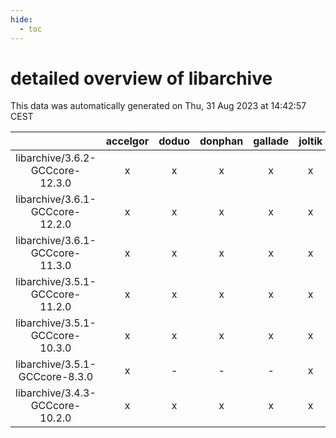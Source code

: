 ```yaml
---
hide:
  - toc
---
```


detailed overview of libarchive
===============================


This data was automatically generated on Thu, 31 Aug 2023 at 14:42:57 CEST  

| |accelgor|doduo|donphan|gallade|joltik|skitty|swalot|victini|
| :---: | :---: | :---: | :---: | :---: | :---: | :---: | :---: | :---: |
|libarchive/3.6.2-GCCcore-12.3.0|x|x|x|x|x|x|x|x|
|libarchive/3.6.1-GCCcore-12.2.0|x|x|x|x|x|x|x|x|
|libarchive/3.6.1-GCCcore-11.3.0|x|x|x|x|x|x|x|x|
|libarchive/3.5.1-GCCcore-11.2.0|x|x|x|x|x|x|x|x|
|libarchive/3.5.1-GCCcore-10.3.0|x|x|x|x|x|x|x|x|
|libarchive/3.5.1-GCCcore-8.3.0|x|-|-|-|x|-|-|-|
|libarchive/3.4.3-GCCcore-10.2.0|x|x|x|x|x|x|x|x|
